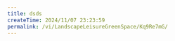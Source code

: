 ```yaml
---
title: dsds
createTime: 2024/11/07 23:23:59
permalink: /vi/LandscapeLeisureGreenSpace/Kq9Re7mG/
---
```

